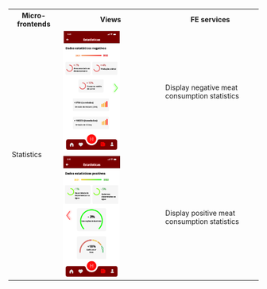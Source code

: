 <table>
  <tr>
    <th>Micro-frontends</th>
    <th>Views</th>
    <th>FE services</th>
  </tr>

  <tr>
    <td rowspan="7">Statistics</td>
    <td><img src="../images/estatisticas1.png" style=" width: 60%;" ></td>
    <td >Display negative meat consumption statistics</td>
  </tr>


  <tr>
    <td><img src="../images/estatisticas2.png" style=" width: 60%;"></td>
    <td>Display positive meat consumption statistics </td>
  </tr>
 

</table>